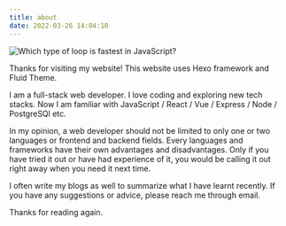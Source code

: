 ```yaml
---
title: about
date: 2022-03-26 14:04:10
---
```


<link rel="stylesheet" href="./about.css">
<div class='about-container'>
<img src="https://tva2.sinaimg.cn/large/0060lm7Tly1ftg6oquldpj318g0p04ak.jpg" alt="Which type of loop is fastest in JavaScript?" class='about-avatar' > </img>

Thanks for visiting my website! This website uses Hexo framework and Fluid Theme.

I am a full-stack web developer. I love coding and exploring new tech stacks. Now I am familiar with JavaScript / React / Vue / Express / Node / PostgreSQl etc.

In my opinion, a web developer should not be limited to only one or two languages or frontend and backend fields. Every languages and frameworks have their own advantages and disadvantages. Only if you have tried it out or have had experience of it, you would be calling it out right away when you need it next time.

I often write my blogs as well to summarize what I have learnt recently. If you have any suggestions or advice, please reach me through email.

Thanks for reading again.

</div>
